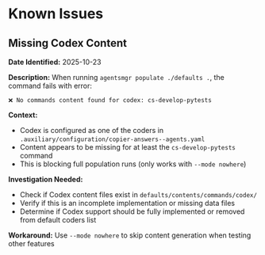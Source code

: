 # Known Issues

## Missing Codex Content

**Date Identified:** 2025-10-23

**Description:** When running `agentsmgr populate ./defaults .`, the command fails with error:

```
❌ No commands content found for codex: cs-develop-pytests
```

**Context:**
- Codex is configured as one of the coders in `.auxiliary/configuration/copier-answers--agents.yaml`
- Content appears to be missing for at least the `cs-develop-pytests` command
- This is blocking full population runs (only works with `--mode nowhere`)

**Investigation Needed:**
- Check if Codex content files exist in `defaults/contents/commands/codex/`
- Verify if this is an incomplete implementation or missing data files
- Determine if Codex support should be fully implemented or removed from default coders list

**Workaround:** Use `--mode nowhere` to skip content generation when testing other features
